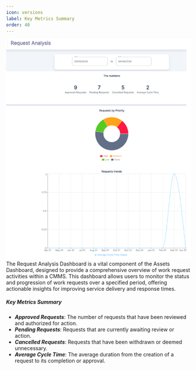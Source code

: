 ```yaml
---
icon: versions
label: Key Metrics Summary
order: 40
---
```


![](../../static/img/image152.png)
The Request Analysis Dashboard is a vital component of the Assets Dashboard, designed to provide a comprehensive overview of work request activities within a CMMS. This dashboard allows users to monitor the status and progression of work requests over a specified period, offering actionable insights for improving service delivery and response times.

##### Key Metrics Summary
- ***Approved Requests***: The number of requests that have been reviewed and authorized for action.
- ***Pending Requests***: Requests that are currently awaiting review or action.
- ***Cancelled Requests***: Requests that have been withdrawn or deemed unnecessary.
- ***Average Cycle Time***: The average duration from the creation of a request to its completion or approval.